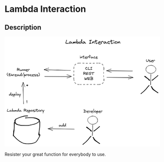# Lambda Interaction
## Description
<img src="assets/lambda_interaction_baseline.png" />

Resister your great function for everybody to use.
